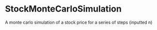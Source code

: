 # StockMonteCarloSimulation
A monte carlo simulation of a stock price for a series of steps (inputted n)
